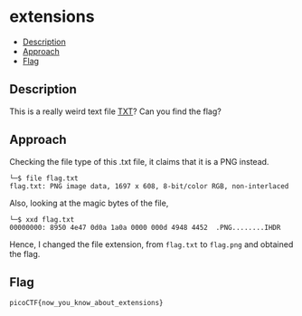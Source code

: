 # extensions

- [Description](#description)
- [Approach](#approach)
- [Flag](#flag)

## Description

This is a really weird text file [TXT](https://jupiter.challenges.picoctf.org/static/e7e5d188621ee705ceeb0452525412ef/flag.txt)? Can you find the flag?

## Approach

Checking the file type of this .txt file, it claims that it is a PNG instead.

```
└─$ file flag.txt
flag.txt: PNG image data, 1697 x 608, 8-bit/color RGB, non-interlaced
```

Also, looking at the magic bytes of the file,

```
└─$ xxd flag.txt
00000000: 8950 4e47 0d0a 1a0a 0000 000d 4948 4452  .PNG........IHDR
```

Hence, I changed the file extension, from `flag.txt` to `flag.png` and obtained the flag.

## Flag

`picoCTF{now_you_know_about_extensions}`